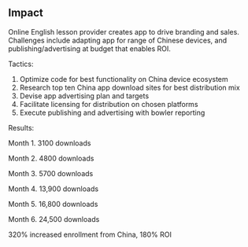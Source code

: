 ## Impact 

Online English lesson provider creates app to drive branding and sales. Challenges include adapting app for range of Chinese devices, and publishing/advertising at budget that enables ROI.

Tactics:

1.  Optimize code for best functionality on China device ecosystem
2.  Research top ten China app download sites for best distribution mix
3.  Devise app advertising plan and targets
4.  Facilitate licensing for distribution on chosen platforms
5.  Execute publishing and advertising with bowler reporting

Results:

Month 1. 3100 downloads

Month 2. 4800 downloads

Month 3. 5700 downloads

Month 4. 13,900 downloads

Month 5. 16,800 downloads

Month 6. 24,500 downloads

320% increased enrollment from China, 180% ROI
